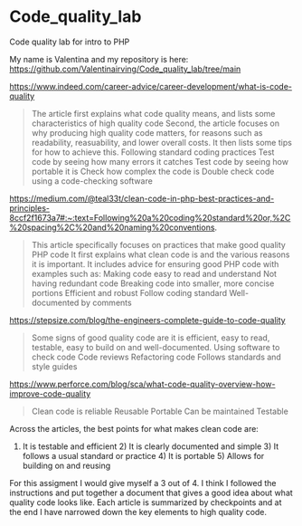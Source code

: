 # Code_quality_lab
Code quality lab for intro to PHP

My name is Valentina and my repository is here: https://github.com/Valentinairving/Code_quality_lab/tree/main

https://www.indeed.com/career-advice/career-development/what-is-code-quality
> The article first explains what code quality means, and lists some characteristics of high quality code
> Second, the article focuses on why producing high quality code matters, for reasons such as readability, reasuability, and lower overall costs. It then lists some tips for how to achieve this.
> Following standard coding practices
> Test code by seeing how many errors it catches
> Test code by seeing how portable it is
> Check how complex the code is
> Double check code using a code-checking software

https://medium.com/@teal33t/clean-code-in-php-best-practices-and-principles-8ccf2f1673a7#:~:text=Following%20a%20coding%20standard%20or,%2C%20spacing%2C%20and%20naming%20conventions.
> This article specifically focuses on practices that make good quality PHP code
> It first explains what clean code is and the various reasons it is important. It includes advice for ensuring good PHP code with examples such as:
> Making code easy to read and understand
> Not having redundant code
> Breaking code into smaller, more concise portions
> Efficient and robust
> Follow coding standard
> Well-documented by comments

https://stepsize.com/blog/the-engineers-complete-guide-to-code-quality
> Some signs of good quality code are it is efficient, easy to read, testable, easy to build on and well-documented.
> Using software to check code
> Code reviews
> Refactoring code
> Follows standards and style guides

https://www.perforce.com/blog/sca/what-code-quality-overview-how-improve-code-quality
> Clean code is reliable
> Reusable
> Portable
> Can be maintained
> Testable

 Across the articles, the best points for what makes clean code are:
 1) It is testable and efficient 2) It is clearly documented and simple 3) It follows a usual standard or practice 4) It is portable 5) Allows for building on and reusing

For this assigment I would give myself a 3 out of 4. I think I followed the instructions and put together a document that gives a good idea about what quality code looks like. Each article is summarized by checkpoints and at the end I have narrowed down the key elements to high quality code.
